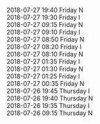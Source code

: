 2018-07-27 19:40 Friday  N  
2018-07-27 19:30 Friday  I  
2018-07-27 09:15 Friday  N  
2018-07-27 09:10 Friday  I  
2018-07-27 08:50 Friday  N  
2018-07-27 08:20 Friday  I  
2018-07-27 08:10 Friday  N  
2018-07-27 01:35 Friday  I  
2018-07-27 01:30 Friday  N  
2018-07-27 01:25 Friday  I  
2018-07-27 00:35 Friday  N  
2018-07-26 19:45 Thursday  I  
2018-07-26 19:40 Thursday  N  
2018-07-26 19:35 Thursday  I  
2018-07-26 09:15 Thursday  N  

